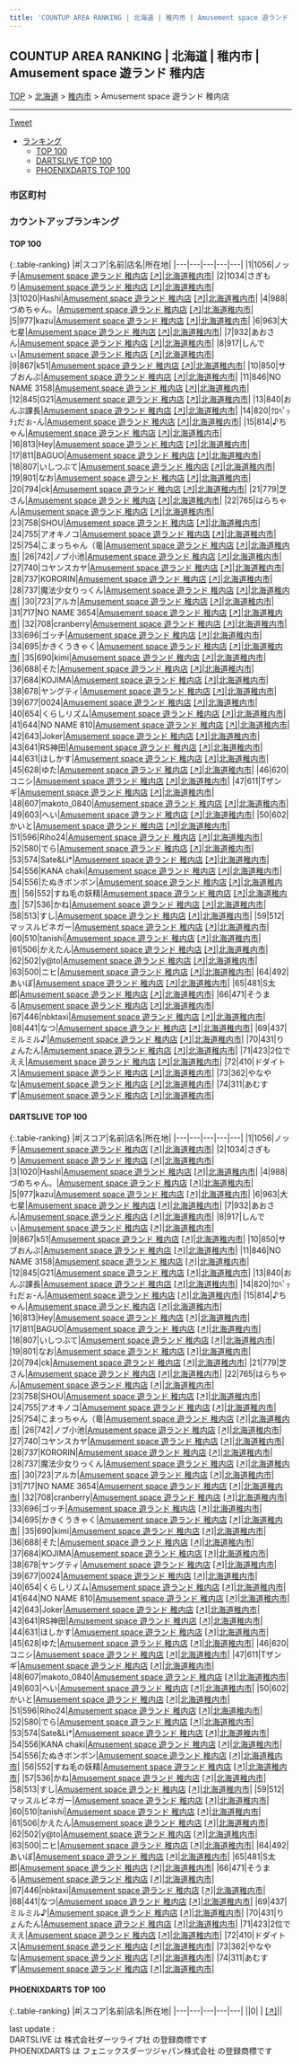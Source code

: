 ```yaml
---
title: 'COUNTUP AREA RANKING | 北海道 | 稚内市 | Amusement space 遊ランド 稚内店'
---
```

## COUNTUP AREA RANKING | 北海道 | 稚内市 | Amusement space 遊ランド 稚内店

[TOP](/darts/rank/) > [北海道](/darts/rank/北海道/) > [稚内市](/darts/rank/北海道/稚内市/) > Amusement space 遊ランド 稚内店

___

<a href="https://twitter.com/share?ref_src=twsrc%5Etfw" data-text="COUNTUP AREA RANKING | 北海道稚内市Amusement space 遊ランド 稚内店" class="twitter-share-button" data-hashtags="DARTSLIVE,PHOENIXDARTS,darts,ダーツ" data-show-count="false">Tweet</a>

* [ランキング](#カウントアップランキング)
    * [TOP 100](#top-100)
    * [DARTSLIVE TOP 100](#dartslive-top-100)
    * [PHOENIXDARTS TOP 100](#phoenixdarts-top-100)

### 市区町村

<ul>

</ul>

### カウントアップランキング

#### TOP 100



{:.table-ranking}
|#|スコア|名前|店名|所在地|
|---|---|---|---|---|
|1|1056|<span class="rank-name-dl">ノッチ</span>|<a href="/darts/rank/shops/d6b6ec1eba889c990d9b047a20a7ba1e.html">Amusement space 遊ランド 稚内店</a> <a href="https://search.dartslive.com/jp/shop/d6b6ec1eba889c990d9b047a20a7ba1e">[↗]</a>|<a href="/darts/rank/北海道/稚内市">北海道稚内市</a>|
|2|1034|<span class="rank-name-dl">さぎもり</span>|<a href="/darts/rank/shops/d6b6ec1eba889c990d9b047a20a7ba1e.html">Amusement space 遊ランド 稚内店</a> <a href="https://search.dartslive.com/jp/shop/d6b6ec1eba889c990d9b047a20a7ba1e">[↗]</a>|<a href="/darts/rank/北海道/稚内市">北海道稚内市</a>|
|3|1020|<span class="rank-name-dl">Hashi</span>|<a href="/darts/rank/shops/d6b6ec1eba889c990d9b047a20a7ba1e.html">Amusement space 遊ランド 稚内店</a> <a href="https://search.dartslive.com/jp/shop/d6b6ec1eba889c990d9b047a20a7ba1e">[↗]</a>|<a href="/darts/rank/北海道/稚内市">北海道稚内市</a>|
|4|988|<span class="rank-name-dl">づめちゃん。</span>|<a href="/darts/rank/shops/d6b6ec1eba889c990d9b047a20a7ba1e.html">Amusement space 遊ランド 稚内店</a> <a href="https://search.dartslive.com/jp/shop/d6b6ec1eba889c990d9b047a20a7ba1e">[↗]</a>|<a href="/darts/rank/北海道/稚内市">北海道稚内市</a>|
|5|977|<span class="rank-name-dl">kazu</span>|<a href="/darts/rank/shops/d6b6ec1eba889c990d9b047a20a7ba1e.html">Amusement space 遊ランド 稚内店</a> <a href="https://search.dartslive.com/jp/shop/d6b6ec1eba889c990d9b047a20a7ba1e">[↗]</a>|<a href="/darts/rank/北海道/稚内市">北海道稚内市</a>|
|6|963|<span class="rank-name-dl">大七星</span>|<a href="/darts/rank/shops/d6b6ec1eba889c990d9b047a20a7ba1e.html">Amusement space 遊ランド 稚内店</a> <a href="https://search.dartslive.com/jp/shop/d6b6ec1eba889c990d9b047a20a7ba1e">[↗]</a>|<a href="/darts/rank/北海道/稚内市">北海道稚内市</a>|
|7|932|<span class="rank-name-dl">あおさん</span>|<a href="/darts/rank/shops/d6b6ec1eba889c990d9b047a20a7ba1e.html">Amusement space 遊ランド 稚内店</a> <a href="https://search.dartslive.com/jp/shop/d6b6ec1eba889c990d9b047a20a7ba1e">[↗]</a>|<a href="/darts/rank/北海道/稚内市">北海道稚内市</a>|
|8|917|<span class="rank-name-dl">しんでぃ</span>|<a href="/darts/rank/shops/d6b6ec1eba889c990d9b047a20a7ba1e.html">Amusement space 遊ランド 稚内店</a> <a href="https://search.dartslive.com/jp/shop/d6b6ec1eba889c990d9b047a20a7ba1e">[↗]</a>|<a href="/darts/rank/北海道/稚内市">北海道稚内市</a>|
|9|867|<span class="rank-name-dl">k51</span>|<a href="/darts/rank/shops/d6b6ec1eba889c990d9b047a20a7ba1e.html">Amusement space 遊ランド 稚内店</a> <a href="https://search.dartslive.com/jp/shop/d6b6ec1eba889c990d9b047a20a7ba1e">[↗]</a>|<a href="/darts/rank/北海道/稚内市">北海道稚内市</a>|
|10|850|<span class="rank-name-dl">サブおんぷ</span>|<a href="/darts/rank/shops/d6b6ec1eba889c990d9b047a20a7ba1e.html">Amusement space 遊ランド 稚内店</a> <a href="https://search.dartslive.com/jp/shop/d6b6ec1eba889c990d9b047a20a7ba1e">[↗]</a>|<a href="/darts/rank/北海道/稚内市">北海道稚内市</a>|
|11|846|<span class="rank-name-dl">NO NAME 3158</span>|<a href="/darts/rank/shops/d6b6ec1eba889c990d9b047a20a7ba1e.html">Amusement space 遊ランド 稚内店</a> <a href="https://search.dartslive.com/jp/shop/d6b6ec1eba889c990d9b047a20a7ba1e">[↗]</a>|<a href="/darts/rank/北海道/稚内市">北海道稚内市</a>|
|12|845|<span class="rank-name-dl">G21</span>|<a href="/darts/rank/shops/d6b6ec1eba889c990d9b047a20a7ba1e.html">Amusement space 遊ランド 稚内店</a> <a href="https://search.dartslive.com/jp/shop/d6b6ec1eba889c990d9b047a20a7ba1e">[↗]</a>|<a href="/darts/rank/北海道/稚内市">北海道稚内市</a>|
|13|840|<span class="rank-name-dl">おんぷ課長</span>|<a href="/darts/rank/shops/d6b6ec1eba889c990d9b047a20a7ba1e.html">Amusement space 遊ランド 稚内店</a> <a href="https://search.dartslive.com/jp/shop/d6b6ec1eba889c990d9b047a20a7ba1e">[↗]</a>|<a href="/darts/rank/北海道/稚内市">北海道稚内市</a>|
|14|820|<span class="rank-name-dl">ｸﾛﾍﾟｯﾁｭだぉ-ん</span>|<a href="/darts/rank/shops/d6b6ec1eba889c990d9b047a20a7ba1e.html">Amusement space 遊ランド 稚内店</a> <a href="https://search.dartslive.com/jp/shop/d6b6ec1eba889c990d9b047a20a7ba1e">[↗]</a>|<a href="/darts/rank/北海道/稚内市">北海道稚内市</a>|
|15|814|<span class="rank-name-dl">♪ちゃん</span>|<a href="/darts/rank/shops/d6b6ec1eba889c990d9b047a20a7ba1e.html">Amusement space 遊ランド 稚内店</a> <a href="https://search.dartslive.com/jp/shop/d6b6ec1eba889c990d9b047a20a7ba1e">[↗]</a>|<a href="/darts/rank/北海道/稚内市">北海道稚内市</a>|
|16|813|<span class="rank-name-dl">Hey</span>|<a href="/darts/rank/shops/d6b6ec1eba889c990d9b047a20a7ba1e.html">Amusement space 遊ランド 稚内店</a> <a href="https://search.dartslive.com/jp/shop/d6b6ec1eba889c990d9b047a20a7ba1e">[↗]</a>|<a href="/darts/rank/北海道/稚内市">北海道稚内市</a>|
|17|811|<span class="rank-name-dl">BAGUO</span>|<a href="/darts/rank/shops/d6b6ec1eba889c990d9b047a20a7ba1e.html">Amusement space 遊ランド 稚内店</a> <a href="https://search.dartslive.com/jp/shop/d6b6ec1eba889c990d9b047a20a7ba1e">[↗]</a>|<a href="/darts/rank/北海道/稚内市">北海道稚内市</a>|
|18|807|<span class="rank-name-dl">いしつぶて</span>|<a href="/darts/rank/shops/d6b6ec1eba889c990d9b047a20a7ba1e.html">Amusement space 遊ランド 稚内店</a> <a href="https://search.dartslive.com/jp/shop/d6b6ec1eba889c990d9b047a20a7ba1e">[↗]</a>|<a href="/darts/rank/北海道/稚内市">北海道稚内市</a>|
|19|801|<span class="rank-name-dl">なお</span>|<a href="/darts/rank/shops/d6b6ec1eba889c990d9b047a20a7ba1e.html">Amusement space 遊ランド 稚内店</a> <a href="https://search.dartslive.com/jp/shop/d6b6ec1eba889c990d9b047a20a7ba1e">[↗]</a>|<a href="/darts/rank/北海道/稚内市">北海道稚内市</a>|
|20|794|<span class="rank-name-dl">ck</span>|<a href="/darts/rank/shops/d6b6ec1eba889c990d9b047a20a7ba1e.html">Amusement space 遊ランド 稚内店</a> <a href="https://search.dartslive.com/jp/shop/d6b6ec1eba889c990d9b047a20a7ba1e">[↗]</a>|<a href="/darts/rank/北海道/稚内市">北海道稚内市</a>|
|21|779|<span class="rank-name-dl">芝さん</span>|<a href="/darts/rank/shops/d6b6ec1eba889c990d9b047a20a7ba1e.html">Amusement space 遊ランド 稚内店</a> <a href="https://search.dartslive.com/jp/shop/d6b6ec1eba889c990d9b047a20a7ba1e">[↗]</a>|<a href="/darts/rank/北海道/稚内市">北海道稚内市</a>|
|22|765|<span class="rank-name-dl">はらちゃん</span>|<a href="/darts/rank/shops/d6b6ec1eba889c990d9b047a20a7ba1e.html">Amusement space 遊ランド 稚内店</a> <a href="https://search.dartslive.com/jp/shop/d6b6ec1eba889c990d9b047a20a7ba1e">[↗]</a>|<a href="/darts/rank/北海道/稚内市">北海道稚内市</a>|
|23|758|<span class="rank-name-dl">SHOU</span>|<a href="/darts/rank/shops/d6b6ec1eba889c990d9b047a20a7ba1e.html">Amusement space 遊ランド 稚内店</a> <a href="https://search.dartslive.com/jp/shop/d6b6ec1eba889c990d9b047a20a7ba1e">[↗]</a>|<a href="/darts/rank/北海道/稚内市">北海道稚内市</a>|
|24|755|<span class="rank-name-dl">アオキノコ</span>|<a href="/darts/rank/shops/d6b6ec1eba889c990d9b047a20a7ba1e.html">Amusement space 遊ランド 稚内店</a> <a href="https://search.dartslive.com/jp/shop/d6b6ec1eba889c990d9b047a20a7ba1e">[↗]</a>|<a href="/darts/rank/北海道/稚内市">北海道稚内市</a>|
|25|754|<span class="rank-name-dl">こまっちゃん（竜</span>|<a href="/darts/rank/shops/d6b6ec1eba889c990d9b047a20a7ba1e.html">Amusement space 遊ランド 稚内店</a> <a href="https://search.dartslive.com/jp/shop/d6b6ec1eba889c990d9b047a20a7ba1e">[↗]</a>|<a href="/darts/rank/北海道/稚内市">北海道稚内市</a>|
|26|742|<span class="rank-name-dl">ノブ小池</span>|<a href="/darts/rank/shops/d6b6ec1eba889c990d9b047a20a7ba1e.html">Amusement space 遊ランド 稚内店</a> <a href="https://search.dartslive.com/jp/shop/d6b6ec1eba889c990d9b047a20a7ba1e">[↗]</a>|<a href="/darts/rank/北海道/稚内市">北海道稚内市</a>|
|27|740|<span class="rank-name-dl">コヤンスカヤ</span>|<a href="/darts/rank/shops/d6b6ec1eba889c990d9b047a20a7ba1e.html">Amusement space 遊ランド 稚内店</a> <a href="https://search.dartslive.com/jp/shop/d6b6ec1eba889c990d9b047a20a7ba1e">[↗]</a>|<a href="/darts/rank/北海道/稚内市">北海道稚内市</a>|
|28|737|<span class="rank-name-dl">KORORIN</span>|<a href="/darts/rank/shops/d6b6ec1eba889c990d9b047a20a7ba1e.html">Amusement space 遊ランド 稚内店</a> <a href="https://search.dartslive.com/jp/shop/d6b6ec1eba889c990d9b047a20a7ba1e">[↗]</a>|<a href="/darts/rank/北海道/稚内市">北海道稚内市</a>|
|28|737|<span class="rank-name-dl">魔法少女りっくん</span>|<a href="/darts/rank/shops/d6b6ec1eba889c990d9b047a20a7ba1e.html">Amusement space 遊ランド 稚内店</a> <a href="https://search.dartslive.com/jp/shop/d6b6ec1eba889c990d9b047a20a7ba1e">[↗]</a>|<a href="/darts/rank/北海道/稚内市">北海道稚内市</a>|
|30|723|<span class="rank-name-dl">アルカ</span>|<a href="/darts/rank/shops/d6b6ec1eba889c990d9b047a20a7ba1e.html">Amusement space 遊ランド 稚内店</a> <a href="https://search.dartslive.com/jp/shop/d6b6ec1eba889c990d9b047a20a7ba1e">[↗]</a>|<a href="/darts/rank/北海道/稚内市">北海道稚内市</a>|
|31|717|<span class="rank-name-dl">NO NAME 3654</span>|<a href="/darts/rank/shops/d6b6ec1eba889c990d9b047a20a7ba1e.html">Amusement space 遊ランド 稚内店</a> <a href="https://search.dartslive.com/jp/shop/d6b6ec1eba889c990d9b047a20a7ba1e">[↗]</a>|<a href="/darts/rank/北海道/稚内市">北海道稚内市</a>|
|32|708|<span class="rank-name-dl">cranberry</span>|<a href="/darts/rank/shops/d6b6ec1eba889c990d9b047a20a7ba1e.html">Amusement space 遊ランド 稚内店</a> <a href="https://search.dartslive.com/jp/shop/d6b6ec1eba889c990d9b047a20a7ba1e">[↗]</a>|<a href="/darts/rank/北海道/稚内市">北海道稚内市</a>|
|33|696|<span class="rank-name-dl">ゴッチ</span>|<a href="/darts/rank/shops/d6b6ec1eba889c990d9b047a20a7ba1e.html">Amusement space 遊ランド 稚内店</a> <a href="https://search.dartslive.com/jp/shop/d6b6ec1eba889c990d9b047a20a7ba1e">[↗]</a>|<a href="/darts/rank/北海道/稚内市">北海道稚内市</a>|
|34|695|<span class="rank-name-dl">かきくうきゃく</span>|<a href="/darts/rank/shops/d6b6ec1eba889c990d9b047a20a7ba1e.html">Amusement space 遊ランド 稚内店</a> <a href="https://search.dartslive.com/jp/shop/d6b6ec1eba889c990d9b047a20a7ba1e">[↗]</a>|<a href="/darts/rank/北海道/稚内市">北海道稚内市</a>|
|35|690|<span class="rank-name-dl">kimi</span>|<a href="/darts/rank/shops/d6b6ec1eba889c990d9b047a20a7ba1e.html">Amusement space 遊ランド 稚内店</a> <a href="https://search.dartslive.com/jp/shop/d6b6ec1eba889c990d9b047a20a7ba1e">[↗]</a>|<a href="/darts/rank/北海道/稚内市">北海道稚内市</a>|
|36|688|<span class="rank-name-dl">そた</span>|<a href="/darts/rank/shops/d6b6ec1eba889c990d9b047a20a7ba1e.html">Amusement space 遊ランド 稚内店</a> <a href="https://search.dartslive.com/jp/shop/d6b6ec1eba889c990d9b047a20a7ba1e">[↗]</a>|<a href="/darts/rank/北海道/稚内市">北海道稚内市</a>|
|37|684|<span class="rank-name-dl">KOJIMA</span>|<a href="/darts/rank/shops/d6b6ec1eba889c990d9b047a20a7ba1e.html">Amusement space 遊ランド 稚内店</a> <a href="https://search.dartslive.com/jp/shop/d6b6ec1eba889c990d9b047a20a7ba1e">[↗]</a>|<a href="/darts/rank/北海道/稚内市">北海道稚内市</a>|
|38|678|<span class="rank-name-dl">ヤングティ</span>|<a href="/darts/rank/shops/d6b6ec1eba889c990d9b047a20a7ba1e.html">Amusement space 遊ランド 稚内店</a> <a href="https://search.dartslive.com/jp/shop/d6b6ec1eba889c990d9b047a20a7ba1e">[↗]</a>|<a href="/darts/rank/北海道/稚内市">北海道稚内市</a>|
|39|677|<span class="rank-name-dl">0024</span>|<a href="/darts/rank/shops/d6b6ec1eba889c990d9b047a20a7ba1e.html">Amusement space 遊ランド 稚内店</a> <a href="https://search.dartslive.com/jp/shop/d6b6ec1eba889c990d9b047a20a7ba1e">[↗]</a>|<a href="/darts/rank/北海道/稚内市">北海道稚内市</a>|
|40|654|<span class="rank-name-dl">くらしリズム</span>|<a href="/darts/rank/shops/d6b6ec1eba889c990d9b047a20a7ba1e.html">Amusement space 遊ランド 稚内店</a> <a href="https://search.dartslive.com/jp/shop/d6b6ec1eba889c990d9b047a20a7ba1e">[↗]</a>|<a href="/darts/rank/北海道/稚内市">北海道稚内市</a>|
|41|644|<span class="rank-name-dl">NO NAME 810</span>|<a href="/darts/rank/shops/d6b6ec1eba889c990d9b047a20a7ba1e.html">Amusement space 遊ランド 稚内店</a> <a href="https://search.dartslive.com/jp/shop/d6b6ec1eba889c990d9b047a20a7ba1e">[↗]</a>|<a href="/darts/rank/北海道/稚内市">北海道稚内市</a>|
|42|643|<span class="rank-name-dl">Joker</span>|<a href="/darts/rank/shops/d6b6ec1eba889c990d9b047a20a7ba1e.html">Amusement space 遊ランド 稚内店</a> <a href="https://search.dartslive.com/jp/shop/d6b6ec1eba889c990d9b047a20a7ba1e">[↗]</a>|<a href="/darts/rank/北海道/稚内市">北海道稚内市</a>|
|43|641|<span class="rank-name-dl">RS神田</span>|<a href="/darts/rank/shops/d6b6ec1eba889c990d9b047a20a7ba1e.html">Amusement space 遊ランド 稚内店</a> <a href="https://search.dartslive.com/jp/shop/d6b6ec1eba889c990d9b047a20a7ba1e">[↗]</a>|<a href="/darts/rank/北海道/稚内市">北海道稚内市</a>|
|44|631|<span class="rank-name-dl">ほしかす</span>|<a href="/darts/rank/shops/d6b6ec1eba889c990d9b047a20a7ba1e.html">Amusement space 遊ランド 稚内店</a> <a href="https://search.dartslive.com/jp/shop/d6b6ec1eba889c990d9b047a20a7ba1e">[↗]</a>|<a href="/darts/rank/北海道/稚内市">北海道稚内市</a>|
|45|628|<span class="rank-name-dl">ゆた</span>|<a href="/darts/rank/shops/d6b6ec1eba889c990d9b047a20a7ba1e.html">Amusement space 遊ランド 稚内店</a> <a href="https://search.dartslive.com/jp/shop/d6b6ec1eba889c990d9b047a20a7ba1e">[↗]</a>|<a href="/darts/rank/北海道/稚内市">北海道稚内市</a>|
|46|620|<span class="rank-name-dl">コニシ</span>|<a href="/darts/rank/shops/d6b6ec1eba889c990d9b047a20a7ba1e.html">Amusement space 遊ランド 稚内店</a> <a href="https://search.dartslive.com/jp/shop/d6b6ec1eba889c990d9b047a20a7ba1e">[↗]</a>|<a href="/darts/rank/北海道/稚内市">北海道稚内市</a>|
|47|611|<span class="rank-name-dl">Tザンギ</span>|<a href="/darts/rank/shops/d6b6ec1eba889c990d9b047a20a7ba1e.html">Amusement space 遊ランド 稚内店</a> <a href="https://search.dartslive.com/jp/shop/d6b6ec1eba889c990d9b047a20a7ba1e">[↗]</a>|<a href="/darts/rank/北海道/稚内市">北海道稚内市</a>|
|48|607|<span class="rank-name-dl">makoto_0840</span>|<a href="/darts/rank/shops/d6b6ec1eba889c990d9b047a20a7ba1e.html">Amusement space 遊ランド 稚内店</a> <a href="https://search.dartslive.com/jp/shop/d6b6ec1eba889c990d9b047a20a7ba1e">[↗]</a>|<a href="/darts/rank/北海道/稚内市">北海道稚内市</a>|
|49|603|<span class="rank-name-dl">へい</span>|<a href="/darts/rank/shops/d6b6ec1eba889c990d9b047a20a7ba1e.html">Amusement space 遊ランド 稚内店</a> <a href="https://search.dartslive.com/jp/shop/d6b6ec1eba889c990d9b047a20a7ba1e">[↗]</a>|<a href="/darts/rank/北海道/稚内市">北海道稚内市</a>|
|50|602|<span class="rank-name-dl">かいと</span>|<a href="/darts/rank/shops/d6b6ec1eba889c990d9b047a20a7ba1e.html">Amusement space 遊ランド 稚内店</a> <a href="https://search.dartslive.com/jp/shop/d6b6ec1eba889c990d9b047a20a7ba1e">[↗]</a>|<a href="/darts/rank/北海道/稚内市">北海道稚内市</a>|
|51|596|<span class="rank-name-dl">Riho24</span>|<a href="/darts/rank/shops/d6b6ec1eba889c990d9b047a20a7ba1e.html">Amusement space 遊ランド 稚内店</a> <a href="https://search.dartslive.com/jp/shop/d6b6ec1eba889c990d9b047a20a7ba1e">[↗]</a>|<a href="/darts/rank/北海道/稚内市">北海道稚内市</a>|
|52|580|<span class="rank-name-dl">でら</span>|<a href="/darts/rank/shops/d6b6ec1eba889c990d9b047a20a7ba1e.html">Amusement space 遊ランド 稚内店</a> <a href="https://search.dartslive.com/jp/shop/d6b6ec1eba889c990d9b047a20a7ba1e">[↗]</a>|<a href="/darts/rank/北海道/稚内市">北海道稚内市</a>|
|53|574|<span class="rank-name-dl">Sate&amp;Li*</span>|<a href="/darts/rank/shops/d6b6ec1eba889c990d9b047a20a7ba1e.html">Amusement space 遊ランド 稚内店</a> <a href="https://search.dartslive.com/jp/shop/d6b6ec1eba889c990d9b047a20a7ba1e">[↗]</a>|<a href="/darts/rank/北海道/稚内市">北海道稚内市</a>|
|54|556|<span class="rank-name-dl">KANA chaki</span>|<a href="/darts/rank/shops/d6b6ec1eba889c990d9b047a20a7ba1e.html">Amusement space 遊ランド 稚内店</a> <a href="https://search.dartslive.com/jp/shop/d6b6ec1eba889c990d9b047a20a7ba1e">[↗]</a>|<a href="/darts/rank/北海道/稚内市">北海道稚内市</a>|
|54|556|<span class="rank-name-dl">たぬきボンボン</span>|<a href="/darts/rank/shops/d6b6ec1eba889c990d9b047a20a7ba1e.html">Amusement space 遊ランド 稚内店</a> <a href="https://search.dartslive.com/jp/shop/d6b6ec1eba889c990d9b047a20a7ba1e">[↗]</a>|<a href="/darts/rank/北海道/稚内市">北海道稚内市</a>|
|56|552|<span class="rank-name-dl">すね毛の妖精</span>|<a href="/darts/rank/shops/d6b6ec1eba889c990d9b047a20a7ba1e.html">Amusement space 遊ランド 稚内店</a> <a href="https://search.dartslive.com/jp/shop/d6b6ec1eba889c990d9b047a20a7ba1e">[↗]</a>|<a href="/darts/rank/北海道/稚内市">北海道稚内市</a>|
|57|536|<span class="rank-name-dl">かね</span>|<a href="/darts/rank/shops/d6b6ec1eba889c990d9b047a20a7ba1e.html">Amusement space 遊ランド 稚内店</a> <a href="https://search.dartslive.com/jp/shop/d6b6ec1eba889c990d9b047a20a7ba1e">[↗]</a>|<a href="/darts/rank/北海道/稚内市">北海道稚内市</a>|
|58|513|<span class="rank-name-dl">すし</span>|<a href="/darts/rank/shops/d6b6ec1eba889c990d9b047a20a7ba1e.html">Amusement space 遊ランド 稚内店</a> <a href="https://search.dartslive.com/jp/shop/d6b6ec1eba889c990d9b047a20a7ba1e">[↗]</a>|<a href="/darts/rank/北海道/稚内市">北海道稚内市</a>|
|59|512|<span class="rank-name-dl">マッスルビネガー</span>|<a href="/darts/rank/shops/d6b6ec1eba889c990d9b047a20a7ba1e.html">Amusement space 遊ランド 稚内店</a> <a href="https://search.dartslive.com/jp/shop/d6b6ec1eba889c990d9b047a20a7ba1e">[↗]</a>|<a href="/darts/rank/北海道/稚内市">北海道稚内市</a>|
|60|510|<span class="rank-name-dl">tanishi</span>|<a href="/darts/rank/shops/d6b6ec1eba889c990d9b047a20a7ba1e.html">Amusement space 遊ランド 稚内店</a> <a href="https://search.dartslive.com/jp/shop/d6b6ec1eba889c990d9b047a20a7ba1e">[↗]</a>|<a href="/darts/rank/北海道/稚内市">北海道稚内市</a>|
|61|506|<span class="rank-name-dl">かえたん</span>|<a href="/darts/rank/shops/d6b6ec1eba889c990d9b047a20a7ba1e.html">Amusement space 遊ランド 稚内店</a> <a href="https://search.dartslive.com/jp/shop/d6b6ec1eba889c990d9b047a20a7ba1e">[↗]</a>|<a href="/darts/rank/北海道/稚内市">北海道稚内市</a>|
|62|502|<span class="rank-name-dl">y@to</span>|<a href="/darts/rank/shops/d6b6ec1eba889c990d9b047a20a7ba1e.html">Amusement space 遊ランド 稚内店</a> <a href="https://search.dartslive.com/jp/shop/d6b6ec1eba889c990d9b047a20a7ba1e">[↗]</a>|<a href="/darts/rank/北海道/稚内市">北海道稚内市</a>|
|63|500|<span class="rank-name-dl">ニヒ</span>|<a href="/darts/rank/shops/d6b6ec1eba889c990d9b047a20a7ba1e.html">Amusement space 遊ランド 稚内店</a> <a href="https://search.dartslive.com/jp/shop/d6b6ec1eba889c990d9b047a20a7ba1e">[↗]</a>|<a href="/darts/rank/北海道/稚内市">北海道稚内市</a>|
|64|492|<span class="rank-name-dl">あいぽ</span>|<a href="/darts/rank/shops/d6b6ec1eba889c990d9b047a20a7ba1e.html">Amusement space 遊ランド 稚内店</a> <a href="https://search.dartslive.com/jp/shop/d6b6ec1eba889c990d9b047a20a7ba1e">[↗]</a>|<a href="/darts/rank/北海道/稚内市">北海道稚内市</a>|
|65|481|<span class="rank-name-dl">S太郎</span>|<a href="/darts/rank/shops/d6b6ec1eba889c990d9b047a20a7ba1e.html">Amusement space 遊ランド 稚内店</a> <a href="https://search.dartslive.com/jp/shop/d6b6ec1eba889c990d9b047a20a7ba1e">[↗]</a>|<a href="/darts/rank/北海道/稚内市">北海道稚内市</a>|
|66|471|<span class="rank-name-dl">そうまる</span>|<a href="/darts/rank/shops/d6b6ec1eba889c990d9b047a20a7ba1e.html">Amusement space 遊ランド 稚内店</a> <a href="https://search.dartslive.com/jp/shop/d6b6ec1eba889c990d9b047a20a7ba1e">[↗]</a>|<a href="/darts/rank/北海道/稚内市">北海道稚内市</a>|
|67|446|<span class="rank-name-dl">nbktaxi</span>|<a href="/darts/rank/shops/d6b6ec1eba889c990d9b047a20a7ba1e.html">Amusement space 遊ランド 稚内店</a> <a href="https://search.dartslive.com/jp/shop/d6b6ec1eba889c990d9b047a20a7ba1e">[↗]</a>|<a href="/darts/rank/北海道/稚内市">北海道稚内市</a>|
|68|441|<span class="rank-name-dl">なつ</span>|<a href="/darts/rank/shops/d6b6ec1eba889c990d9b047a20a7ba1e.html">Amusement space 遊ランド 稚内店</a> <a href="https://search.dartslive.com/jp/shop/d6b6ec1eba889c990d9b047a20a7ba1e">[↗]</a>|<a href="/darts/rank/北海道/稚内市">北海道稚内市</a>|
|69|437|<span class="rank-name-dl">ミルミル♪</span>|<a href="/darts/rank/shops/d6b6ec1eba889c990d9b047a20a7ba1e.html">Amusement space 遊ランド 稚内店</a> <a href="https://search.dartslive.com/jp/shop/d6b6ec1eba889c990d9b047a20a7ba1e">[↗]</a>|<a href="/darts/rank/北海道/稚内市">北海道稚内市</a>|
|70|431|<span class="rank-name-dl">りょんたん</span>|<a href="/darts/rank/shops/d6b6ec1eba889c990d9b047a20a7ba1e.html">Amusement space 遊ランド 稚内店</a> <a href="https://search.dartslive.com/jp/shop/d6b6ec1eba889c990d9b047a20a7ba1e">[↗]</a>|<a href="/darts/rank/北海道/稚内市">北海道稚内市</a>|
|71|423|<span class="rank-name-dl">2位でええ</span>|<a href="/darts/rank/shops/d6b6ec1eba889c990d9b047a20a7ba1e.html">Amusement space 遊ランド 稚内店</a> <a href="https://search.dartslive.com/jp/shop/d6b6ec1eba889c990d9b047a20a7ba1e">[↗]</a>|<a href="/darts/rank/北海道/稚内市">北海道稚内市</a>|
|72|410|<span class="rank-name-dl">ドダイトス</span>|<a href="/darts/rank/shops/d6b6ec1eba889c990d9b047a20a7ba1e.html">Amusement space 遊ランド 稚内店</a> <a href="https://search.dartslive.com/jp/shop/d6b6ec1eba889c990d9b047a20a7ba1e">[↗]</a>|<a href="/darts/rank/北海道/稚内市">北海道稚内市</a>|
|73|362|<span class="rank-name-dl">やなやな</span>|<a href="/darts/rank/shops/d6b6ec1eba889c990d9b047a20a7ba1e.html">Amusement space 遊ランド 稚内店</a> <a href="https://search.dartslive.com/jp/shop/d6b6ec1eba889c990d9b047a20a7ba1e">[↗]</a>|<a href="/darts/rank/北海道/稚内市">北海道稚内市</a>|
|74|311|<span class="rank-name-dl">あむすず</span>|<a href="/darts/rank/shops/d6b6ec1eba889c990d9b047a20a7ba1e.html">Amusement space 遊ランド 稚内店</a> <a href="https://search.dartslive.com/jp/shop/d6b6ec1eba889c990d9b047a20a7ba1e">[↗]</a>|<a href="/darts/rank/北海道/稚内市">北海道稚内市</a>|


#### DARTSLIVE TOP 100



{:.table-ranking}
|#|スコア|名前|店名|所在地|
|---|---|---|---|---|
|1|1056|<span class="rank-name-dl">ノッチ</span>|<a href="/darts/rank/shops/d6b6ec1eba889c990d9b047a20a7ba1e.html">Amusement space 遊ランド 稚内店</a> <a href="https://search.dartslive.com/jp/shop/d6b6ec1eba889c990d9b047a20a7ba1e">[↗]</a>|<a href="/darts/rank/北海道/稚内市">北海道稚内市</a>|
|2|1034|<span class="rank-name-dl">さぎもり</span>|<a href="/darts/rank/shops/d6b6ec1eba889c990d9b047a20a7ba1e.html">Amusement space 遊ランド 稚内店</a> <a href="https://search.dartslive.com/jp/shop/d6b6ec1eba889c990d9b047a20a7ba1e">[↗]</a>|<a href="/darts/rank/北海道/稚内市">北海道稚内市</a>|
|3|1020|<span class="rank-name-dl">Hashi</span>|<a href="/darts/rank/shops/d6b6ec1eba889c990d9b047a20a7ba1e.html">Amusement space 遊ランド 稚内店</a> <a href="https://search.dartslive.com/jp/shop/d6b6ec1eba889c990d9b047a20a7ba1e">[↗]</a>|<a href="/darts/rank/北海道/稚内市">北海道稚内市</a>|
|4|988|<span class="rank-name-dl">づめちゃん。</span>|<a href="/darts/rank/shops/d6b6ec1eba889c990d9b047a20a7ba1e.html">Amusement space 遊ランド 稚内店</a> <a href="https://search.dartslive.com/jp/shop/d6b6ec1eba889c990d9b047a20a7ba1e">[↗]</a>|<a href="/darts/rank/北海道/稚内市">北海道稚内市</a>|
|5|977|<span class="rank-name-dl">kazu</span>|<a href="/darts/rank/shops/d6b6ec1eba889c990d9b047a20a7ba1e.html">Amusement space 遊ランド 稚内店</a> <a href="https://search.dartslive.com/jp/shop/d6b6ec1eba889c990d9b047a20a7ba1e">[↗]</a>|<a href="/darts/rank/北海道/稚内市">北海道稚内市</a>|
|6|963|<span class="rank-name-dl">大七星</span>|<a href="/darts/rank/shops/d6b6ec1eba889c990d9b047a20a7ba1e.html">Amusement space 遊ランド 稚内店</a> <a href="https://search.dartslive.com/jp/shop/d6b6ec1eba889c990d9b047a20a7ba1e">[↗]</a>|<a href="/darts/rank/北海道/稚内市">北海道稚内市</a>|
|7|932|<span class="rank-name-dl">あおさん</span>|<a href="/darts/rank/shops/d6b6ec1eba889c990d9b047a20a7ba1e.html">Amusement space 遊ランド 稚内店</a> <a href="https://search.dartslive.com/jp/shop/d6b6ec1eba889c990d9b047a20a7ba1e">[↗]</a>|<a href="/darts/rank/北海道/稚内市">北海道稚内市</a>|
|8|917|<span class="rank-name-dl">しんでぃ</span>|<a href="/darts/rank/shops/d6b6ec1eba889c990d9b047a20a7ba1e.html">Amusement space 遊ランド 稚内店</a> <a href="https://search.dartslive.com/jp/shop/d6b6ec1eba889c990d9b047a20a7ba1e">[↗]</a>|<a href="/darts/rank/北海道/稚内市">北海道稚内市</a>|
|9|867|<span class="rank-name-dl">k51</span>|<a href="/darts/rank/shops/d6b6ec1eba889c990d9b047a20a7ba1e.html">Amusement space 遊ランド 稚内店</a> <a href="https://search.dartslive.com/jp/shop/d6b6ec1eba889c990d9b047a20a7ba1e">[↗]</a>|<a href="/darts/rank/北海道/稚内市">北海道稚内市</a>|
|10|850|<span class="rank-name-dl">サブおんぷ</span>|<a href="/darts/rank/shops/d6b6ec1eba889c990d9b047a20a7ba1e.html">Amusement space 遊ランド 稚内店</a> <a href="https://search.dartslive.com/jp/shop/d6b6ec1eba889c990d9b047a20a7ba1e">[↗]</a>|<a href="/darts/rank/北海道/稚内市">北海道稚内市</a>|
|11|846|<span class="rank-name-dl">NO NAME 3158</span>|<a href="/darts/rank/shops/d6b6ec1eba889c990d9b047a20a7ba1e.html">Amusement space 遊ランド 稚内店</a> <a href="https://search.dartslive.com/jp/shop/d6b6ec1eba889c990d9b047a20a7ba1e">[↗]</a>|<a href="/darts/rank/北海道/稚内市">北海道稚内市</a>|
|12|845|<span class="rank-name-dl">G21</span>|<a href="/darts/rank/shops/d6b6ec1eba889c990d9b047a20a7ba1e.html">Amusement space 遊ランド 稚内店</a> <a href="https://search.dartslive.com/jp/shop/d6b6ec1eba889c990d9b047a20a7ba1e">[↗]</a>|<a href="/darts/rank/北海道/稚内市">北海道稚内市</a>|
|13|840|<span class="rank-name-dl">おんぷ課長</span>|<a href="/darts/rank/shops/d6b6ec1eba889c990d9b047a20a7ba1e.html">Amusement space 遊ランド 稚内店</a> <a href="https://search.dartslive.com/jp/shop/d6b6ec1eba889c990d9b047a20a7ba1e">[↗]</a>|<a href="/darts/rank/北海道/稚内市">北海道稚内市</a>|
|14|820|<span class="rank-name-dl">ｸﾛﾍﾟｯﾁｭだぉ-ん</span>|<a href="/darts/rank/shops/d6b6ec1eba889c990d9b047a20a7ba1e.html">Amusement space 遊ランド 稚内店</a> <a href="https://search.dartslive.com/jp/shop/d6b6ec1eba889c990d9b047a20a7ba1e">[↗]</a>|<a href="/darts/rank/北海道/稚内市">北海道稚内市</a>|
|15|814|<span class="rank-name-dl">♪ちゃん</span>|<a href="/darts/rank/shops/d6b6ec1eba889c990d9b047a20a7ba1e.html">Amusement space 遊ランド 稚内店</a> <a href="https://search.dartslive.com/jp/shop/d6b6ec1eba889c990d9b047a20a7ba1e">[↗]</a>|<a href="/darts/rank/北海道/稚内市">北海道稚内市</a>|
|16|813|<span class="rank-name-dl">Hey</span>|<a href="/darts/rank/shops/d6b6ec1eba889c990d9b047a20a7ba1e.html">Amusement space 遊ランド 稚内店</a> <a href="https://search.dartslive.com/jp/shop/d6b6ec1eba889c990d9b047a20a7ba1e">[↗]</a>|<a href="/darts/rank/北海道/稚内市">北海道稚内市</a>|
|17|811|<span class="rank-name-dl">BAGUO</span>|<a href="/darts/rank/shops/d6b6ec1eba889c990d9b047a20a7ba1e.html">Amusement space 遊ランド 稚内店</a> <a href="https://search.dartslive.com/jp/shop/d6b6ec1eba889c990d9b047a20a7ba1e">[↗]</a>|<a href="/darts/rank/北海道/稚内市">北海道稚内市</a>|
|18|807|<span class="rank-name-dl">いしつぶて</span>|<a href="/darts/rank/shops/d6b6ec1eba889c990d9b047a20a7ba1e.html">Amusement space 遊ランド 稚内店</a> <a href="https://search.dartslive.com/jp/shop/d6b6ec1eba889c990d9b047a20a7ba1e">[↗]</a>|<a href="/darts/rank/北海道/稚内市">北海道稚内市</a>|
|19|801|<span class="rank-name-dl">なお</span>|<a href="/darts/rank/shops/d6b6ec1eba889c990d9b047a20a7ba1e.html">Amusement space 遊ランド 稚内店</a> <a href="https://search.dartslive.com/jp/shop/d6b6ec1eba889c990d9b047a20a7ba1e">[↗]</a>|<a href="/darts/rank/北海道/稚内市">北海道稚内市</a>|
|20|794|<span class="rank-name-dl">ck</span>|<a href="/darts/rank/shops/d6b6ec1eba889c990d9b047a20a7ba1e.html">Amusement space 遊ランド 稚内店</a> <a href="https://search.dartslive.com/jp/shop/d6b6ec1eba889c990d9b047a20a7ba1e">[↗]</a>|<a href="/darts/rank/北海道/稚内市">北海道稚内市</a>|
|21|779|<span class="rank-name-dl">芝さん</span>|<a href="/darts/rank/shops/d6b6ec1eba889c990d9b047a20a7ba1e.html">Amusement space 遊ランド 稚内店</a> <a href="https://search.dartslive.com/jp/shop/d6b6ec1eba889c990d9b047a20a7ba1e">[↗]</a>|<a href="/darts/rank/北海道/稚内市">北海道稚内市</a>|
|22|765|<span class="rank-name-dl">はらちゃん</span>|<a href="/darts/rank/shops/d6b6ec1eba889c990d9b047a20a7ba1e.html">Amusement space 遊ランド 稚内店</a> <a href="https://search.dartslive.com/jp/shop/d6b6ec1eba889c990d9b047a20a7ba1e">[↗]</a>|<a href="/darts/rank/北海道/稚内市">北海道稚内市</a>|
|23|758|<span class="rank-name-dl">SHOU</span>|<a href="/darts/rank/shops/d6b6ec1eba889c990d9b047a20a7ba1e.html">Amusement space 遊ランド 稚内店</a> <a href="https://search.dartslive.com/jp/shop/d6b6ec1eba889c990d9b047a20a7ba1e">[↗]</a>|<a href="/darts/rank/北海道/稚内市">北海道稚内市</a>|
|24|755|<span class="rank-name-dl">アオキノコ</span>|<a href="/darts/rank/shops/d6b6ec1eba889c990d9b047a20a7ba1e.html">Amusement space 遊ランド 稚内店</a> <a href="https://search.dartslive.com/jp/shop/d6b6ec1eba889c990d9b047a20a7ba1e">[↗]</a>|<a href="/darts/rank/北海道/稚内市">北海道稚内市</a>|
|25|754|<span class="rank-name-dl">こまっちゃん（竜</span>|<a href="/darts/rank/shops/d6b6ec1eba889c990d9b047a20a7ba1e.html">Amusement space 遊ランド 稚内店</a> <a href="https://search.dartslive.com/jp/shop/d6b6ec1eba889c990d9b047a20a7ba1e">[↗]</a>|<a href="/darts/rank/北海道/稚内市">北海道稚内市</a>|
|26|742|<span class="rank-name-dl">ノブ小池</span>|<a href="/darts/rank/shops/d6b6ec1eba889c990d9b047a20a7ba1e.html">Amusement space 遊ランド 稚内店</a> <a href="https://search.dartslive.com/jp/shop/d6b6ec1eba889c990d9b047a20a7ba1e">[↗]</a>|<a href="/darts/rank/北海道/稚内市">北海道稚内市</a>|
|27|740|<span class="rank-name-dl">コヤンスカヤ</span>|<a href="/darts/rank/shops/d6b6ec1eba889c990d9b047a20a7ba1e.html">Amusement space 遊ランド 稚内店</a> <a href="https://search.dartslive.com/jp/shop/d6b6ec1eba889c990d9b047a20a7ba1e">[↗]</a>|<a href="/darts/rank/北海道/稚内市">北海道稚内市</a>|
|28|737|<span class="rank-name-dl">KORORIN</span>|<a href="/darts/rank/shops/d6b6ec1eba889c990d9b047a20a7ba1e.html">Amusement space 遊ランド 稚内店</a> <a href="https://search.dartslive.com/jp/shop/d6b6ec1eba889c990d9b047a20a7ba1e">[↗]</a>|<a href="/darts/rank/北海道/稚内市">北海道稚内市</a>|
|28|737|<span class="rank-name-dl">魔法少女りっくん</span>|<a href="/darts/rank/shops/d6b6ec1eba889c990d9b047a20a7ba1e.html">Amusement space 遊ランド 稚内店</a> <a href="https://search.dartslive.com/jp/shop/d6b6ec1eba889c990d9b047a20a7ba1e">[↗]</a>|<a href="/darts/rank/北海道/稚内市">北海道稚内市</a>|
|30|723|<span class="rank-name-dl">アルカ</span>|<a href="/darts/rank/shops/d6b6ec1eba889c990d9b047a20a7ba1e.html">Amusement space 遊ランド 稚内店</a> <a href="https://search.dartslive.com/jp/shop/d6b6ec1eba889c990d9b047a20a7ba1e">[↗]</a>|<a href="/darts/rank/北海道/稚内市">北海道稚内市</a>|
|31|717|<span class="rank-name-dl">NO NAME 3654</span>|<a href="/darts/rank/shops/d6b6ec1eba889c990d9b047a20a7ba1e.html">Amusement space 遊ランド 稚内店</a> <a href="https://search.dartslive.com/jp/shop/d6b6ec1eba889c990d9b047a20a7ba1e">[↗]</a>|<a href="/darts/rank/北海道/稚内市">北海道稚内市</a>|
|32|708|<span class="rank-name-dl">cranberry</span>|<a href="/darts/rank/shops/d6b6ec1eba889c990d9b047a20a7ba1e.html">Amusement space 遊ランド 稚内店</a> <a href="https://search.dartslive.com/jp/shop/d6b6ec1eba889c990d9b047a20a7ba1e">[↗]</a>|<a href="/darts/rank/北海道/稚内市">北海道稚内市</a>|
|33|696|<span class="rank-name-dl">ゴッチ</span>|<a href="/darts/rank/shops/d6b6ec1eba889c990d9b047a20a7ba1e.html">Amusement space 遊ランド 稚内店</a> <a href="https://search.dartslive.com/jp/shop/d6b6ec1eba889c990d9b047a20a7ba1e">[↗]</a>|<a href="/darts/rank/北海道/稚内市">北海道稚内市</a>|
|34|695|<span class="rank-name-dl">かきくうきゃく</span>|<a href="/darts/rank/shops/d6b6ec1eba889c990d9b047a20a7ba1e.html">Amusement space 遊ランド 稚内店</a> <a href="https://search.dartslive.com/jp/shop/d6b6ec1eba889c990d9b047a20a7ba1e">[↗]</a>|<a href="/darts/rank/北海道/稚内市">北海道稚内市</a>|
|35|690|<span class="rank-name-dl">kimi</span>|<a href="/darts/rank/shops/d6b6ec1eba889c990d9b047a20a7ba1e.html">Amusement space 遊ランド 稚内店</a> <a href="https://search.dartslive.com/jp/shop/d6b6ec1eba889c990d9b047a20a7ba1e">[↗]</a>|<a href="/darts/rank/北海道/稚内市">北海道稚内市</a>|
|36|688|<span class="rank-name-dl">そた</span>|<a href="/darts/rank/shops/d6b6ec1eba889c990d9b047a20a7ba1e.html">Amusement space 遊ランド 稚内店</a> <a href="https://search.dartslive.com/jp/shop/d6b6ec1eba889c990d9b047a20a7ba1e">[↗]</a>|<a href="/darts/rank/北海道/稚内市">北海道稚内市</a>|
|37|684|<span class="rank-name-dl">KOJIMA</span>|<a href="/darts/rank/shops/d6b6ec1eba889c990d9b047a20a7ba1e.html">Amusement space 遊ランド 稚内店</a> <a href="https://search.dartslive.com/jp/shop/d6b6ec1eba889c990d9b047a20a7ba1e">[↗]</a>|<a href="/darts/rank/北海道/稚内市">北海道稚内市</a>|
|38|678|<span class="rank-name-dl">ヤングティ</span>|<a href="/darts/rank/shops/d6b6ec1eba889c990d9b047a20a7ba1e.html">Amusement space 遊ランド 稚内店</a> <a href="https://search.dartslive.com/jp/shop/d6b6ec1eba889c990d9b047a20a7ba1e">[↗]</a>|<a href="/darts/rank/北海道/稚内市">北海道稚内市</a>|
|39|677|<span class="rank-name-dl">0024</span>|<a href="/darts/rank/shops/d6b6ec1eba889c990d9b047a20a7ba1e.html">Amusement space 遊ランド 稚内店</a> <a href="https://search.dartslive.com/jp/shop/d6b6ec1eba889c990d9b047a20a7ba1e">[↗]</a>|<a href="/darts/rank/北海道/稚内市">北海道稚内市</a>|
|40|654|<span class="rank-name-dl">くらしリズム</span>|<a href="/darts/rank/shops/d6b6ec1eba889c990d9b047a20a7ba1e.html">Amusement space 遊ランド 稚内店</a> <a href="https://search.dartslive.com/jp/shop/d6b6ec1eba889c990d9b047a20a7ba1e">[↗]</a>|<a href="/darts/rank/北海道/稚内市">北海道稚内市</a>|
|41|644|<span class="rank-name-dl">NO NAME 810</span>|<a href="/darts/rank/shops/d6b6ec1eba889c990d9b047a20a7ba1e.html">Amusement space 遊ランド 稚内店</a> <a href="https://search.dartslive.com/jp/shop/d6b6ec1eba889c990d9b047a20a7ba1e">[↗]</a>|<a href="/darts/rank/北海道/稚内市">北海道稚内市</a>|
|42|643|<span class="rank-name-dl">Joker</span>|<a href="/darts/rank/shops/d6b6ec1eba889c990d9b047a20a7ba1e.html">Amusement space 遊ランド 稚内店</a> <a href="https://search.dartslive.com/jp/shop/d6b6ec1eba889c990d9b047a20a7ba1e">[↗]</a>|<a href="/darts/rank/北海道/稚内市">北海道稚内市</a>|
|43|641|<span class="rank-name-dl">RS神田</span>|<a href="/darts/rank/shops/d6b6ec1eba889c990d9b047a20a7ba1e.html">Amusement space 遊ランド 稚内店</a> <a href="https://search.dartslive.com/jp/shop/d6b6ec1eba889c990d9b047a20a7ba1e">[↗]</a>|<a href="/darts/rank/北海道/稚内市">北海道稚内市</a>|
|44|631|<span class="rank-name-dl">ほしかす</span>|<a href="/darts/rank/shops/d6b6ec1eba889c990d9b047a20a7ba1e.html">Amusement space 遊ランド 稚内店</a> <a href="https://search.dartslive.com/jp/shop/d6b6ec1eba889c990d9b047a20a7ba1e">[↗]</a>|<a href="/darts/rank/北海道/稚内市">北海道稚内市</a>|
|45|628|<span class="rank-name-dl">ゆた</span>|<a href="/darts/rank/shops/d6b6ec1eba889c990d9b047a20a7ba1e.html">Amusement space 遊ランド 稚内店</a> <a href="https://search.dartslive.com/jp/shop/d6b6ec1eba889c990d9b047a20a7ba1e">[↗]</a>|<a href="/darts/rank/北海道/稚内市">北海道稚内市</a>|
|46|620|<span class="rank-name-dl">コニシ</span>|<a href="/darts/rank/shops/d6b6ec1eba889c990d9b047a20a7ba1e.html">Amusement space 遊ランド 稚内店</a> <a href="https://search.dartslive.com/jp/shop/d6b6ec1eba889c990d9b047a20a7ba1e">[↗]</a>|<a href="/darts/rank/北海道/稚内市">北海道稚内市</a>|
|47|611|<span class="rank-name-dl">Tザンギ</span>|<a href="/darts/rank/shops/d6b6ec1eba889c990d9b047a20a7ba1e.html">Amusement space 遊ランド 稚内店</a> <a href="https://search.dartslive.com/jp/shop/d6b6ec1eba889c990d9b047a20a7ba1e">[↗]</a>|<a href="/darts/rank/北海道/稚内市">北海道稚内市</a>|
|48|607|<span class="rank-name-dl">makoto_0840</span>|<a href="/darts/rank/shops/d6b6ec1eba889c990d9b047a20a7ba1e.html">Amusement space 遊ランド 稚内店</a> <a href="https://search.dartslive.com/jp/shop/d6b6ec1eba889c990d9b047a20a7ba1e">[↗]</a>|<a href="/darts/rank/北海道/稚内市">北海道稚内市</a>|
|49|603|<span class="rank-name-dl">へい</span>|<a href="/darts/rank/shops/d6b6ec1eba889c990d9b047a20a7ba1e.html">Amusement space 遊ランド 稚内店</a> <a href="https://search.dartslive.com/jp/shop/d6b6ec1eba889c990d9b047a20a7ba1e">[↗]</a>|<a href="/darts/rank/北海道/稚内市">北海道稚内市</a>|
|50|602|<span class="rank-name-dl">かいと</span>|<a href="/darts/rank/shops/d6b6ec1eba889c990d9b047a20a7ba1e.html">Amusement space 遊ランド 稚内店</a> <a href="https://search.dartslive.com/jp/shop/d6b6ec1eba889c990d9b047a20a7ba1e">[↗]</a>|<a href="/darts/rank/北海道/稚内市">北海道稚内市</a>|
|51|596|<span class="rank-name-dl">Riho24</span>|<a href="/darts/rank/shops/d6b6ec1eba889c990d9b047a20a7ba1e.html">Amusement space 遊ランド 稚内店</a> <a href="https://search.dartslive.com/jp/shop/d6b6ec1eba889c990d9b047a20a7ba1e">[↗]</a>|<a href="/darts/rank/北海道/稚内市">北海道稚内市</a>|
|52|580|<span class="rank-name-dl">でら</span>|<a href="/darts/rank/shops/d6b6ec1eba889c990d9b047a20a7ba1e.html">Amusement space 遊ランド 稚内店</a> <a href="https://search.dartslive.com/jp/shop/d6b6ec1eba889c990d9b047a20a7ba1e">[↗]</a>|<a href="/darts/rank/北海道/稚内市">北海道稚内市</a>|
|53|574|<span class="rank-name-dl">Sate&amp;Li*</span>|<a href="/darts/rank/shops/d6b6ec1eba889c990d9b047a20a7ba1e.html">Amusement space 遊ランド 稚内店</a> <a href="https://search.dartslive.com/jp/shop/d6b6ec1eba889c990d9b047a20a7ba1e">[↗]</a>|<a href="/darts/rank/北海道/稚内市">北海道稚内市</a>|
|54|556|<span class="rank-name-dl">KANA chaki</span>|<a href="/darts/rank/shops/d6b6ec1eba889c990d9b047a20a7ba1e.html">Amusement space 遊ランド 稚内店</a> <a href="https://search.dartslive.com/jp/shop/d6b6ec1eba889c990d9b047a20a7ba1e">[↗]</a>|<a href="/darts/rank/北海道/稚内市">北海道稚内市</a>|
|54|556|<span class="rank-name-dl">たぬきボンボン</span>|<a href="/darts/rank/shops/d6b6ec1eba889c990d9b047a20a7ba1e.html">Amusement space 遊ランド 稚内店</a> <a href="https://search.dartslive.com/jp/shop/d6b6ec1eba889c990d9b047a20a7ba1e">[↗]</a>|<a href="/darts/rank/北海道/稚内市">北海道稚内市</a>|
|56|552|<span class="rank-name-dl">すね毛の妖精</span>|<a href="/darts/rank/shops/d6b6ec1eba889c990d9b047a20a7ba1e.html">Amusement space 遊ランド 稚内店</a> <a href="https://search.dartslive.com/jp/shop/d6b6ec1eba889c990d9b047a20a7ba1e">[↗]</a>|<a href="/darts/rank/北海道/稚内市">北海道稚内市</a>|
|57|536|<span class="rank-name-dl">かね</span>|<a href="/darts/rank/shops/d6b6ec1eba889c990d9b047a20a7ba1e.html">Amusement space 遊ランド 稚内店</a> <a href="https://search.dartslive.com/jp/shop/d6b6ec1eba889c990d9b047a20a7ba1e">[↗]</a>|<a href="/darts/rank/北海道/稚内市">北海道稚内市</a>|
|58|513|<span class="rank-name-dl">すし</span>|<a href="/darts/rank/shops/d6b6ec1eba889c990d9b047a20a7ba1e.html">Amusement space 遊ランド 稚内店</a> <a href="https://search.dartslive.com/jp/shop/d6b6ec1eba889c990d9b047a20a7ba1e">[↗]</a>|<a href="/darts/rank/北海道/稚内市">北海道稚内市</a>|
|59|512|<span class="rank-name-dl">マッスルビネガー</span>|<a href="/darts/rank/shops/d6b6ec1eba889c990d9b047a20a7ba1e.html">Amusement space 遊ランド 稚内店</a> <a href="https://search.dartslive.com/jp/shop/d6b6ec1eba889c990d9b047a20a7ba1e">[↗]</a>|<a href="/darts/rank/北海道/稚内市">北海道稚内市</a>|
|60|510|<span class="rank-name-dl">tanishi</span>|<a href="/darts/rank/shops/d6b6ec1eba889c990d9b047a20a7ba1e.html">Amusement space 遊ランド 稚内店</a> <a href="https://search.dartslive.com/jp/shop/d6b6ec1eba889c990d9b047a20a7ba1e">[↗]</a>|<a href="/darts/rank/北海道/稚内市">北海道稚内市</a>|
|61|506|<span class="rank-name-dl">かえたん</span>|<a href="/darts/rank/shops/d6b6ec1eba889c990d9b047a20a7ba1e.html">Amusement space 遊ランド 稚内店</a> <a href="https://search.dartslive.com/jp/shop/d6b6ec1eba889c990d9b047a20a7ba1e">[↗]</a>|<a href="/darts/rank/北海道/稚内市">北海道稚内市</a>|
|62|502|<span class="rank-name-dl">y@to</span>|<a href="/darts/rank/shops/d6b6ec1eba889c990d9b047a20a7ba1e.html">Amusement space 遊ランド 稚内店</a> <a href="https://search.dartslive.com/jp/shop/d6b6ec1eba889c990d9b047a20a7ba1e">[↗]</a>|<a href="/darts/rank/北海道/稚内市">北海道稚内市</a>|
|63|500|<span class="rank-name-dl">ニヒ</span>|<a href="/darts/rank/shops/d6b6ec1eba889c990d9b047a20a7ba1e.html">Amusement space 遊ランド 稚内店</a> <a href="https://search.dartslive.com/jp/shop/d6b6ec1eba889c990d9b047a20a7ba1e">[↗]</a>|<a href="/darts/rank/北海道/稚内市">北海道稚内市</a>|
|64|492|<span class="rank-name-dl">あいぽ</span>|<a href="/darts/rank/shops/d6b6ec1eba889c990d9b047a20a7ba1e.html">Amusement space 遊ランド 稚内店</a> <a href="https://search.dartslive.com/jp/shop/d6b6ec1eba889c990d9b047a20a7ba1e">[↗]</a>|<a href="/darts/rank/北海道/稚内市">北海道稚内市</a>|
|65|481|<span class="rank-name-dl">S太郎</span>|<a href="/darts/rank/shops/d6b6ec1eba889c990d9b047a20a7ba1e.html">Amusement space 遊ランド 稚内店</a> <a href="https://search.dartslive.com/jp/shop/d6b6ec1eba889c990d9b047a20a7ba1e">[↗]</a>|<a href="/darts/rank/北海道/稚内市">北海道稚内市</a>|
|66|471|<span class="rank-name-dl">そうまる</span>|<a href="/darts/rank/shops/d6b6ec1eba889c990d9b047a20a7ba1e.html">Amusement space 遊ランド 稚内店</a> <a href="https://search.dartslive.com/jp/shop/d6b6ec1eba889c990d9b047a20a7ba1e">[↗]</a>|<a href="/darts/rank/北海道/稚内市">北海道稚内市</a>|
|67|446|<span class="rank-name-dl">nbktaxi</span>|<a href="/darts/rank/shops/d6b6ec1eba889c990d9b047a20a7ba1e.html">Amusement space 遊ランド 稚内店</a> <a href="https://search.dartslive.com/jp/shop/d6b6ec1eba889c990d9b047a20a7ba1e">[↗]</a>|<a href="/darts/rank/北海道/稚内市">北海道稚内市</a>|
|68|441|<span class="rank-name-dl">なつ</span>|<a href="/darts/rank/shops/d6b6ec1eba889c990d9b047a20a7ba1e.html">Amusement space 遊ランド 稚内店</a> <a href="https://search.dartslive.com/jp/shop/d6b6ec1eba889c990d9b047a20a7ba1e">[↗]</a>|<a href="/darts/rank/北海道/稚内市">北海道稚内市</a>|
|69|437|<span class="rank-name-dl">ミルミル♪</span>|<a href="/darts/rank/shops/d6b6ec1eba889c990d9b047a20a7ba1e.html">Amusement space 遊ランド 稚内店</a> <a href="https://search.dartslive.com/jp/shop/d6b6ec1eba889c990d9b047a20a7ba1e">[↗]</a>|<a href="/darts/rank/北海道/稚内市">北海道稚内市</a>|
|70|431|<span class="rank-name-dl">りょんたん</span>|<a href="/darts/rank/shops/d6b6ec1eba889c990d9b047a20a7ba1e.html">Amusement space 遊ランド 稚内店</a> <a href="https://search.dartslive.com/jp/shop/d6b6ec1eba889c990d9b047a20a7ba1e">[↗]</a>|<a href="/darts/rank/北海道/稚内市">北海道稚内市</a>|
|71|423|<span class="rank-name-dl">2位でええ</span>|<a href="/darts/rank/shops/d6b6ec1eba889c990d9b047a20a7ba1e.html">Amusement space 遊ランド 稚内店</a> <a href="https://search.dartslive.com/jp/shop/d6b6ec1eba889c990d9b047a20a7ba1e">[↗]</a>|<a href="/darts/rank/北海道/稚内市">北海道稚内市</a>|
|72|410|<span class="rank-name-dl">ドダイトス</span>|<a href="/darts/rank/shops/d6b6ec1eba889c990d9b047a20a7ba1e.html">Amusement space 遊ランド 稚内店</a> <a href="https://search.dartslive.com/jp/shop/d6b6ec1eba889c990d9b047a20a7ba1e">[↗]</a>|<a href="/darts/rank/北海道/稚内市">北海道稚内市</a>|
|73|362|<span class="rank-name-dl">やなやな</span>|<a href="/darts/rank/shops/d6b6ec1eba889c990d9b047a20a7ba1e.html">Amusement space 遊ランド 稚内店</a> <a href="https://search.dartslive.com/jp/shop/d6b6ec1eba889c990d9b047a20a7ba1e">[↗]</a>|<a href="/darts/rank/北海道/稚内市">北海道稚内市</a>|
|74|311|<span class="rank-name-dl">あむすず</span>|<a href="/darts/rank/shops/d6b6ec1eba889c990d9b047a20a7ba1e.html">Amusement space 遊ランド 稚内店</a> <a href="https://search.dartslive.com/jp/shop/d6b6ec1eba889c990d9b047a20a7ba1e">[↗]</a>|<a href="/darts/rank/北海道/稚内市">北海道稚内市</a>|


#### PHOENIXDARTS TOP 100



{:.table-ranking}
|#|スコア|名前|店名|所在地|
|---|---|---|---|---|
||0|<span class="rank-name-dl"> </span>|<a href="/darts/rank/shops/.html"></a> <a href="">[↗]</a>|<a href="/darts/rank//"></a>|


<div class="footer border-top border-gray-light mt-5 pt-3 text-right text-gray">
    last update : <span style="font-weight: italic" id="foot_last_modified"></span><br />
    DARTSLIVE は 株式会社ダーツライブ社 の登録商標です<br />
    PHOENIXDARTS は フェニックスダーツジャパン株式会社 の登録商標です<br />
</div>

<script src="https://cdnjs.cloudflare.com/ajax/libs/jquery.tablesorter/2.31.3/js/jquery.tablesorter.min.js" integrity="sha512-qzgd5cYSZcosqpzpn7zF2ZId8f/8CHmFKZ8j7mU4OUXTNRd5g+ZHBPsgKEwoqxCtdQvExE5LprwwPAgoicguNg==" crossorigin="anonymous" referrerpolicy="no-referrer"></script>
<link rel="stylesheet" href="https://cdnjs.cloudflare.com/ajax/libs/jquery.tablesorter/2.31.3/css/theme.default.min.css" integrity="sha512-wghhOJkjQX0Lh3NSWvNKeZ0ZpNn+SPVXX1Qyc9OCaogADktxrBiBdKGDoqVUOyhStvMBmJQ8ZdMHiR3wuEq8+w==" crossorigin="anonymous" referrerpolicy="no-referrer" />
<script>
$(function() {
    $(".table-ranking").tablesorter({sortList:[[0, 0]]});
    $("#foot_last_modified").text(formatDate(new Date(document.lastModified), 'yyyy-MM-dd HH:mm:ss'));
});
</script>

<script async src="https://platform.twitter.com/widgets.js" charset="utf-8"></script>